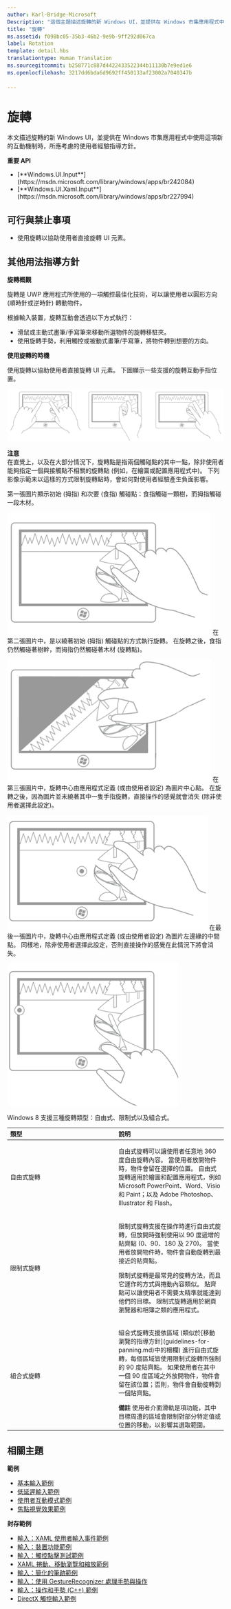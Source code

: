 ```yaml
---
author: Karl-Bridge-Microsoft
Description: "這個主題描述旋轉的新 Windows UI，並提供在 Windows 市集應用程式中使用這項新的互動機制時，所應考慮的使用者經驗指導方針。"
title: "旋轉"
ms.assetid: f098bc05-35b3-46b2-9e9b-9ff292d067ca
label: Rotation
template: detail.hbs
translationtype: Human Translation
ms.sourcegitcommit: b258771c887d4422433522344b11130b7e9ed1e6
ms.openlocfilehash: 3217dd6bda6d9692ff450133af23002a7040347b

---
```


# <a name="rotation"></a>旋轉
<link rel="stylesheet" href="https://az835927.vo.msecnd.net/sites/uwp/Resources/css/custom.css">

本文描述旋轉的新 Windows UI，並提供在 Windows 市集應用程式中使用這項新的互動機制時，所應考慮的使用者經驗指導方針。

<div class="important-apis" >
<b>重要 API</b><br/>
<ul>
<li>[**Windows.UI.Input**](https://msdn.microsoft.com/library/windows/apps/br242084)</li>
<li>[**Windows.UI.Xaml.Input**](https://msdn.microsoft.com/library/windows/apps/br227994)</li>
</ul>
</div>

## <a name="dos-and-donts"></a>可行與禁止事項

-   使用旋轉以協助使用者直接旋轉 UI 元素。

## <a name="additional-usage-guidance"></a>其他用法指導方針


**旋轉概觀**

旋轉是 UWP 應用程式所使用的一項觸控最佳化技術，可以讓使用者以圓形方向 (順時針或逆時針) 轉動物件。

根據輸入裝置，旋轉互動會透過以下方式執行：

-   滑鼠或主動式畫筆/手寫筆來移動所選物件的旋轉移駐夾。
-   使用旋轉手勢，利用觸控或被動式畫筆/手寫筆，將物件轉到想要的方向。

**使用旋轉的時機**

使用旋轉以協助使用者直接旋轉 UI 元素。 下圖顯示一些支援的旋轉互動手指位置。

![示範旋轉所支援的各種手指姿勢的圖。](images/ux-rotate-positions.png)

**注意**  
在直覺上，以及在大部分情況下，旋轉點是指兩個觸碰點的其中一點，除非使用者能夠指定一個與接觸點不相關的旋轉點 (例如，在繪圖或配置應用程式中)。 下列影像示範未以這樣的方式限制旋轉點時，會如何對使用者經驗產生負面影響。

第一張圖片顯示初始 (拇指) 和次要 (食指) 觸碰點：食指觸碰一顆樹，而拇指觸碰一段木材。

![顯示旋轉手勢的兩個初始觸碰點的影像。](images/ux-rotate-points1.png)
在第二張圖片中，是以繞著初始 (拇指) 觸碰點的方式執行旋轉。 在旋轉之後，食指仍然觸碰著樹幹，而拇指仍然觸碰著木材 (旋轉點)。

![顯示旋轉後圖片的影像，其中旋轉點被限制為兩個初始觸碰點的其中一點。](images/ux-rotate-points2.png)
在第三張圖片中，旋轉中心由應用程式定義 (或由使用者設定) 為圖片中心點。 在旋轉之後，因為圖片並未繞著其中一隻手指旋轉，直接操作的感覺就會消失 (除非使用者選擇此設定)。

![顯示旋轉後圖片的影像，其中旋轉點被限制為圖片的中心，而非兩個初始觸碰點的其中一點。](images/ux-rotate-points3.png)
在最後一張圖片中，旋轉中心由應用程式定義 (或由使用者設定) 為圖片左邊緣的中間點。 同樣地，除非使用者選擇此設定，否則直接操作的感覺在此情況下將會消失。

![顯示旋轉後圖片的影像，其中旋轉點被限制為圖片最左邊的中心，而非兩個初始觸碰點的其中一點。](images/ux-rotate-points4.png)

 

Windows 8 支援三種旋轉類型：自由式、限制式以及組合式。

<table>
<colgroup>
<col width="50%" />
<col width="50%" />
</colgroup>
<thead>
<tr class="header">
<th align="left">類型</th>
<th align="left">說明</th>
</tr>
</thead>
<tbody>
<tr class="odd">
<td align="left">自由式旋轉</td>
<td align="left"><p>自由式旋轉可以讓使用者任意地 360 度自由旋轉內容。 當使用者放開物件時，物件會留在選擇的位置。 自由式旋轉適用於繪圖和配置應用程式，例如 Microsoft PowerPoint、Word、Visio 和 Paint；以及 Adobe Photoshop、Illustrator 和 Flash。</p></td>
</tr>
<tr class="even">
<td align="left">限制式旋轉</td>
<td align="left"><p>限制式旋轉支援在操作時進行自由式旋轉，但放開時強制使用以 90 度遞增的貼齊點 (0、90、180 及 270)。 當使用者放開物件時，物件會自動旋轉到最接近的貼齊點。</p>
<p>限制式旋轉是最常見的旋轉方法，而且它運作的方式與捲動內容類似。 貼齊點可以讓使用者不需要太精準就能達到他們的目標。 限制式旋轉適用於網頁瀏覽器和相簿之類的應用程式。</p></td>
</tr>
<tr class="odd">
<td align="left">組合式旋轉</td>
<td align="left"><p>組合式旋轉支援依區域 (類似於[移動瀏覽的指導方針](guidelines-for-panning.md)中的柵欄) 進行自由式旋轉，每個區域皆使用限制式旋轉所強制的 90 度貼齊點。 如果使用者在其中一個 90 度區域之外放開物件，物件會留在該位置；否則，物件會自動旋轉到一個貼齊點。</p>
<div class="alert">
<strong>備註</strong>  使用者介面滑軌是項功能，其中目標周遭的區域會限制對部分特定值或位置的移動，以影響其選取範圍。
</div>
<div>
 
</div></td>
</tr>
</tbody>
</table>

 

## <a name="related-topics"></a>相關主題


**範例**
* [基本輸入範例](http://go.microsoft.com/fwlink/p/?LinkID=620302)
* [低延遲輸入範例](http://go.microsoft.com/fwlink/p/?LinkID=620304)
* [使用者互動模式範例](http://go.microsoft.com/fwlink/p/?LinkID=619894)
* [焦點視覺效果範例](http://go.microsoft.com/fwlink/p/?LinkID=619895)

**封存範例**
* [輸入：XAML 使用者輸入事件範例](http://go.microsoft.com/fwlink/p/?linkid=226855)
* [輸入：裝置功能範例](http://go.microsoft.com/fwlink/p/?linkid=231530)
* [輸入：觸控點擊測試範例](http://go.microsoft.com/fwlink/p/?linkid=231590)
* [XAML 捲動、移動瀏覽和縮放範例](http://go.microsoft.com/fwlink/p/?linkid=251717)
* [輸入：簡化的筆跡範例](http://go.microsoft.com/fwlink/p/?linkid=246570)
* [輸入：使用 GestureRecognizer 處理手勢與操作](http://go.microsoft.com/fwlink/p/?LinkId=264995)
* [輸入：操作和手勢 (C++) 範例](http://go.microsoft.com/fwlink/p/?linkid=231605)
* [DirectX 觸控輸入範例](http://go.microsoft.com/fwlink/p/?LinkID=231627)
 

 







<!--HONumber=Dec16_HO2-->


